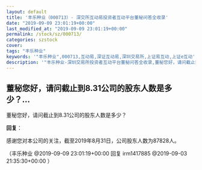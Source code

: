```yaml
---
layout: default
title: '丰乐种业（000713）- 深交所互动易投资者互动平台董秘问答全收录'
date: "2019-09-09 23:01:19+00:00"
last_modified_at: "2019-09-09 23:01:19+00:00"
permalink: /stock/sz/000713/
categories: szstock
cover: 
tags: "丰乐种业"
keywords: '"丰乐种业",000713,互动易,深证互动易,深圳交易所,上证易互动,上证e互动'
description: '"丰乐种业-深圳交易所投资者互动平台董秘问答全收录,董秘您好，请问截止到8.31公司的股东人数是多少？"'
---
```


## 董秘您好，请问截止到8.31公司的股东人数是多少？...

董秘您好，请问截止到8.31公司的股东人数是多少？

**回复**：

感谢您对本公司的关注，截至2019年8月31日，公司股东人数为87828人。 

（丰乐种业  @2019-09-09 23:01:19+00:00 回复 irm1417885  @2019-09-03 21:35:30+00:00 ）

